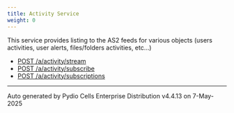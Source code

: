 ```yaml
---
title: Activity Service
weight: 0
---
```








This service provides listing to the AS2 feeds for various objects (users activities, user alerts, files/folders activities, etc...)

* [POST /a/activity/stream](../post-a-activity-stream/)
* [POST /a/activity/subscribe](../post-a-activity-subscribe/)
* [POST /a/activity/subscriptions](../post-a-activity-subscriptions/)

---
Auto generated by Pydio Cells Enterprise Distribution v4.4.13 on 7-May-2025
